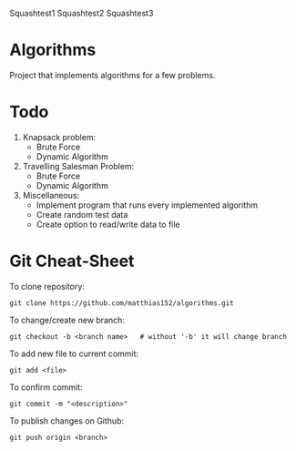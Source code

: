 Squashtest1
Squashtest2
Squashtest3
# Algorithms
Project that implements algorithms for a few problems.

# Todo
1. Knapsack problem:
   - Brute Force
   - Dynamic Algorithm
2. Travelling Salesman Problem:
   - Brute Force
   - Dynamic Algorithm
3. Miscellaneous:
   - Implement program that runs every implemented algorithm
   - Create random test data
   - Create option to read/write data to file

# Git Cheat-Sheet
To clone repository:
```
git clone https://github.com/matthias152/algorithms.git
```

To change/create new branch:
```
git checkout -b <branch name>   # without '-b' it will change branch
```

To add new file to current commit:
```
git add <file>
```

To confirm commit:
```
git commit -m "<description>"
```

To publish changes on Github:
```
git push origin <branch>
```
